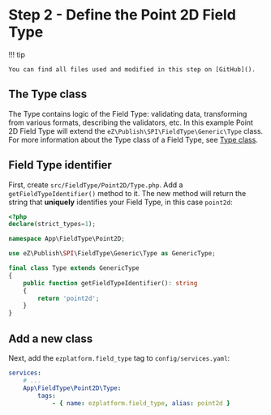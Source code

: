 # Step 2 - Define the Point 2D Field Type

!!! tip

    You can find all files used and modified in this step on [GitHub]().

## The Type class

The Type contains logic of the Field Type: validating data, transforming from various formats, describing the validators, etc.
In this example Point 2D Field Type will extend the `eZ\Publish\SPI\FieldType\Generic\Type` class.
For more information about the Type class of a Field Type, see [Type class](../../api/field_type_type_and_value.md#type-class).

## Field Type identifier

First, create `src/FieldType/Point2D/Type.php`.
Add a `getFieldTypeIdentifier()` method to it. The new method will return the string that **uniquely** identifies your Field Type, in this case `point2d`:

```php
<?php
declare(strict_types=1);

namespace App\FieldType\Point2D;

use eZ\Publish\SPI\FieldType\Generic\Type as GenericType;

final class Type extends GenericType
{
    public function getFieldTypeIdentifier(): string
    {
        return 'point2d';
    }
}
```

## Add a new class

Next, add the `ezplatform.field_type` tag to `config/services.yaml`:

```yaml
services:
    # ...
    App\FieldType\Point2D\Type:
        tags:
            - { name: ezplatform.field_type, alias: point2d }
```
